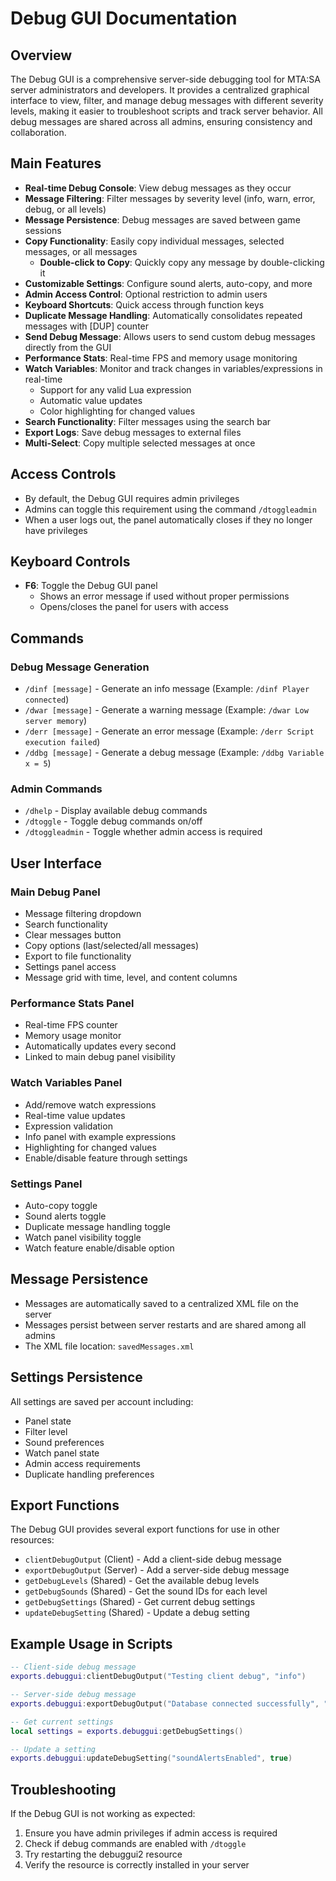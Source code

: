 # Debug GUI Documentation

## Overview

The Debug GUI is a comprehensive server-side debugging tool for MTA:SA server administrators and developers. It provides a centralized graphical interface to view, filter, and manage debug messages with different severity levels, making it easier to troubleshoot scripts and track server behavior. All debug messages are shared across all admins, ensuring consistency and collaboration.

## Main Features

- **Real-time Debug Console**: View debug messages as they occur
- **Message Filtering**: Filter messages by severity level (info, warn, error, debug, or all levels)
- **Message Persistence**: Debug messages are saved between game sessions
- **Copy Functionality**: Easily copy individual messages, selected messages, or all messages
  - **Double-click to Copy**: Quickly copy any message by double-clicking it
- **Customizable Settings**: Configure sound alerts, auto-copy, and more
- **Admin Access Control**: Optional restriction to admin users
- **Keyboard Shortcuts**: Quick access through function keys
- **Duplicate Message Handling**: Automatically consolidates repeated messages with [DUP] counter
- **Send Debug Message**: Allows users to send custom debug messages directly from the GUI
- **Performance Stats**: Real-time FPS and memory usage monitoring
- **Watch Variables**: Monitor and track changes in variables/expressions in real-time
  - Support for any valid Lua expression
  - Automatic value updates
  - Color highlighting for changed values
- **Search Functionality**: Filter messages using the search bar
- **Export Logs**: Save debug messages to external files
- **Multi-Select**: Copy multiple selected messages at once

## Access Controls

- By default, the Debug GUI requires admin privileges
- Admins can toggle this requirement using the command `/dtoggleadmin`
- When a user logs out, the panel automatically closes if they no longer have privileges

## Keyboard Controls

- **F6**: Toggle the Debug GUI panel
  - Shows an error message if used without proper permissions
  - Opens/closes the panel for users with access

## Commands

### Debug Message Generation

- `/dinf [message]` - Generate an info message (Example: `/dinf Player connected`)
- `/dwar [message]` - Generate a warning message (Example: `/dwar Low server memory`)
- `/derr [message]` - Generate an error message (Example: `/derr Script execution failed`)
- `/ddbg [message]` - Generate a debug message (Example: `/ddbg Variable x = 5`)

### Admin Commands

- `/dhelp` - Display available debug commands
- `/dtoggle` - Toggle debug commands on/off
- `/dtoggleadmin` - Toggle whether admin access is required

## User Interface

### Main Debug Panel

- Message filtering dropdown
- Search functionality
- Clear messages button
- Copy options (last/selected/all messages)
- Export to file functionality
- Settings panel access
- Message grid with time, level, and content columns

### Performance Stats Panel

- Real-time FPS counter
- Memory usage monitor
- Automatically updates every second
- Linked to main debug panel visibility

### Watch Variables Panel

- Add/remove watch expressions
- Real-time value updates
- Expression validation
- Info panel with example expressions
- Highlighting for changed values
- Enable/disable feature through settings

### Settings Panel

- Auto-copy toggle
- Sound alerts toggle
- Duplicate message handling toggle
- Watch panel visibility toggle
- Watch feature enable/disable option

## Message Persistence

- Messages are automatically saved to a centralized XML file on the server
- Messages persist between server restarts and are shared among all admins
- The XML file location: `savedMessages.xml`

## Settings Persistence

All settings are saved per account including:

- Panel state
- Filter level
- Sound preferences
- Watch panel state
- Admin access requirements
- Duplicate handling preferences

## Export Functions

The Debug GUI provides several export functions for use in other resources:

- `clientDebugOutput` (Client) - Add a client-side debug message
- `exportDebugOutput` (Server) - Add a server-side debug message
- `getDebugLevels` (Shared) - Get the available debug levels
- `getDebugSounds` (Shared) - Get the sound IDs for each level
- `getDebugSettings` (Shared) - Get current debug settings
- `updateDebugSetting` (Shared) - Update a debug setting

## Example Usage in Scripts

```lua
-- Client-side debug message
exports.debuggui:clientDebugOutput("Testing client debug", "info")

-- Server-side debug message
exports.debuggui:exportDebugOutput("Database connected successfully", "debug")

-- Get current settings
local settings = exports.debuggui:getDebugSettings()

-- Update a setting
exports.debuggui:updateDebugSetting("soundAlertsEnabled", true)
```

## Troubleshooting

If the Debug GUI is not working as expected:

1. Ensure you have admin privileges if admin access is required
2. Check if debug commands are enabled with `/dtoggle`
3. Try restarting the debuggui2 resource
4. Verify the resource is correctly installed in your server
